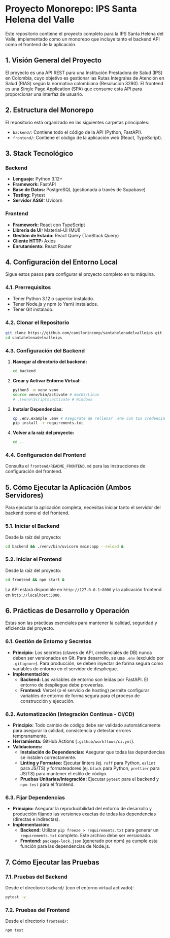 # Proyecto Monorepo: IPS Santa Helena del Valle

Este repositorio contiene el proyecto completo para la IPS Santa Helena del Valle, implementado como un monorepo que incluye tanto el backend API como el frontend de la aplicación.

## 1. Visión General del Proyecto

El proyecto es una API REST para una Institución Prestadora de Salud (IPS) en Colombia, cuyo objetivo es gestionar las Rutas Integrales de Atención en Salud (RIAS) según la normativa colombiana (Resolución 3280). El frontend es una Single Page Application (SPA) que consume esta API para proporcionar una interfaz de usuario.

## 2. Estructura del Monorepo

El repositorio está organizado en las siguientes carpetas principales:

-   `backend/`: Contiene todo el código de la API (Python, FastAPI).
-   `frontend/`: Contiene el código de la aplicación web (React, TypeScript).

## 3. Stack Tecnológico

### Backend
-   **Lenguaje:** Python 3.12+
-   **Framework:** FastAPI
-   **Base de Datos:** PostgreSQL (gestionada a través de Supabase)
-   **Testing:** Pytest
-   **Servidor ASGI:** Uvicorn

### Frontend
-   **Framework:** React con TypeScript
-   **Librería de UI:** Material-UI (MUI)
-   **Gestión de Estado:** React Query (TanStack Query)
-   **Cliente HTTP:** Axios
-   **Enrutamiento:** React Router

## 4. Configuración del Entorno Local

Sigue estos pasos para configurar el proyecto completo en tu máquina.

### 4.1. Prerrequisitos

-   Tener Python 3.12 o superior instalado.
-   Tener Node.js y npm (o Yarn) instalados.
-   Tener Git instalado.

### 4.2. Clonar el Repositorio

```bash
git clone https://github.com/camilorinconp/santahelenadelvalleips.git
cd santahelenadelvalleips
```

### 4.3. Configuración del Backend

1.  **Navegar al directorio del backend:**
    ```bash
    cd backend
    ```
2.  **Crear y Activar Entorno Virtual:**
    ```bash
    python3 -m venv venv
    source venv/bin/activate # macOS/Linux
    # .\venv\Scripts\activate # Windows
    ```
3.  **Instalar Dependencias:**
    ```bash
    cp .env.example .env # Asegúrate de rellenar .env con tus credenciales de Supabase
    pip install -r requirements.txt
    ```
4.  **Volver a la raíz del proyecto:**
    ```bash
    cd ..
    ```

### 4.4. Configuración del Frontend

Consulta el `frontend/README_FRONTEND.md` para las instrucciones de configuración del frontend.

## 5. Cómo Ejecutar la Aplicación (Ambos Servidores)

Para ejecutar la aplicación completa, necesitas iniciar tanto el servidor del backend como el del frontend.

### 5.1. Iniciar el Backend

Desde la raíz del proyecto:
```bash
cd backend && ./venv/bin/uvicorn main:app --reload &
```

### 5.2. Iniciar el Frontend

Desde la raíz del proyecto:
```bash
cd frontend && npm start &
```

La API estará disponible en `http://127.0.0.1:8000` y la aplicación frontend en `http://localhost:3000`.

## 6. Prácticas de Desarrollo y Operación

Estas son las prácticas esenciales para mantener la calidad, seguridad y eficiencia del proyecto.

### 6.1. Gestión de Entorno y Secretos

-   **Principio:** Los secretos (claves de API, credenciales de DB) nunca deben ser versionados en Git. Para desarrollo, se usa `.env` (excluido por `.gitignore`). Para producción, se deben inyectar de forma segura como variables de entorno en el servidor de despliegue.
-   **Implementación:**
    -   **Backend:** Las variables de entorno son leídas por FastAPI. El entorno de despliegue debe proveerlas.
    -   **Frontend:** Vercel (o el servicio de hosting) permite configurar variables de entorno de forma segura para el proceso de construcción y ejecución.

### 6.2. Automatización (Integración Continua - CI/CD)

-   **Principio:** Todo cambio de código debe ser validado automáticamente para asegurar la calidad, consistencia y detectar errores tempranamente.
-   **Herramienta:** GitHub Actions (`.github/workflows/ci.yml`).
-   **Validaciones:**
    -   **Instalación de Dependencias:** Asegurar que todas las dependencias se instalen correctamente.
    -   **Linting y Formateo:** Ejecutar linters (ej. `ruff` para Python, `eslint` para JS/TS) y formateadores (ej. `black` para Python, `prettier` para JS/TS) para mantener el estilo de código.
    -   **Pruebas Unitarias/Integración:** Ejecutar `pytest` para el backend y `npm test` para el frontend.

### 6.3. Fijar Dependencias

-   **Principio:** Asegurar la reproducibilidad del entorno de desarrollo y producción fijando las versiones exactas de todas las dependencias (directas e indirectas).
-   **Implementación:**
    -   **Backend:** Utilizar `pip freeze > requirements.txt` para generar un `requirements.txt` completo. Este archivo debe ser versionado.
    -   **Frontend:** `package-lock.json` (generado por npm) ya cumple esta función para las dependencias de Node.js.

## 7. Cómo Ejecutar las Pruebas

### 7.1. Pruebas del Backend

Desde el directorio `backend/` (con el entorno virtual activado):
```bash
pytest -v
```

### 7.2. Pruebas del Frontend

Desde el directorio `frontend/`:
```bash
npm test
```
